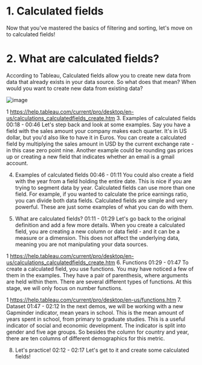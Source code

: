 # 1. Calculated fields

Now that you've mastered the basics of filtering and sorting, let's move on to calculated fields!

# 2. What are calculated fields?

According to Tableau, Calculated fields allow you to create new data from data that already exists in your data source. So what does that mean? When would you want to create new data from existing data?

![image](https://github.com/user-attachments/assets/ee3c1a34-e171-499b-a28e-9b4822c69be6)

1 https://help.tableau.com/current/pro/desktop/en-us/calculations_calculatedfields_create.htm
3. Examples of calculated fields
00:18 - 00:46
Let's step back and look at some examples. Say you have a field with the sales amount your company makes each quarter. It's in US dollar, but you'd also like to have it in Euros. You can create a calculated field by multiplying the sales amount in USD by the current exchange rate - in this case zero point nine. Another example could be rounding gas prices up or creating a new field that indicates whether an email is a gmail account.

4. Examples of calculated fields
00:46 - 01:11
You could also create a field with the year from a field holding the entire date. This is nice if you are trying to segment data by year. Calculated fields can use more than one field. For example, if you wanted to calculate the price earnings ratio, you can divide both data fields. Calculated fields are simple and very powerful. These are just some examples of what you can do with them.

5. What are calculated fields?
01:11 - 01:29
Let's go back to the original definition and add a few more details. When you create a calculated field, you are creating a new column or data field - and it can be a measure or a dimension. This does not affect the underlying data, meaning you are not manipulating your data sources.

1 https://help.tableau.com/current/pro/desktop/en-us/calculations_calculatedfields_create.htm
6. Functions
01:29 - 01:47
To create a calculated field, you use functions. You may have noticed a few of them in the examples. They have a pair of parenthesis, where arguments are held within them. There are several different types of functions. At this stage, we will only focus on number functions.

1 https://help.tableau.com/current/pro/desktop/en-us/functions.htm
7. Dataset
01:47 - 02:12
In the next demos, we will be working with a new Gapminder indicator, mean years in school. This is the mean amount of years spent in school, from primary to graduate studies. This is a useful indicator of social and economic development. The indicator is split into gender and five age groups. So besides the column for country and year, there are ten columns of different demographics for this metric.

8. Let's practice!
02:12 - 02:17
Let's get to it and create some calculated fields!
